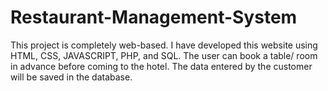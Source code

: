 # Restaurant-Management-System
This project is completely web-based. I have developed this website using HTML, CSS, JAVASCRIPT, PHP, and SQL. The user can book a table/ room in advance before coming to the hotel. The data entered by the customer will be saved in the database.
